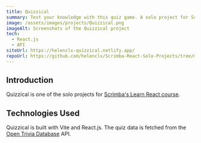 ```yaml
---
title: Quizzical
summary: Test your knowledge with this quiz game. A solo project for Scrimba's React course.
image: /assets/images/projects/Quizzical.png
imageAlt: Screenshots of the Quizzical project
tech:
  - React.js
  - API
siteUrl: https://helenclx-quizzical.netlify.app/
repoUrl: https://github.com/helenclx/Scrimba-React-Solo-Projects/tree/main/3-quizzical
---
```


## Introduction

Quizzical is one of the solo projects for [Scrimba's Learn React course](https://scrimba.com/learn/learnreact).

<!-- ## Problem Solved

Lorem ipsum dolor sit amet, consectetur adipiscing elit, sed do eiusmod tempor incididunt ut labore et dolore magna aliqua. Tincidunt tortor aliquam nulla facilisi. Feugiat scelerisque varius morbi enim nunc faucibus a pellentesque sit. Condimentum lacinia quis vel eros donec ac odio tempor orci. -->

## Technologies Used

Quizzical is built with Vite and React.js. The quiz data is fetched from the [Open Trivia Database](https://opentdb.com/) API.

<!-- ## Challenges Faced

Eget mauris pharetra et ultrices. Molestie nunc non blandit massa enim nec. Ut tortor pretium viverra suspendisse potenti nullam ac tortor vitae. Nulla at volutpat diam ut venenatis. Volutpat ac tincidunt vitae semper quis lectus nulla at.

## Lessons Learned

Non blandit massa enim nec. Tempor commodo ullamcorper a lacus vestibulum sed. Et netus et malesuada fames ac turpis egestas integer eget. In ante metus dictum at tempor commodo. Eu scelerisque felis imperdiet proin fermentum leo. -->